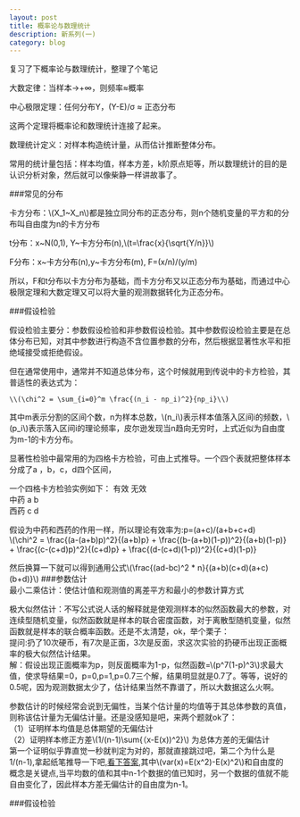 ```yaml
---
layout: post
title: 概率论与数理统计 
description: 新系列(一)
category: blog
---
```

复习了下概率论与数理统计，整理了个笔记

大数定律：当样本->+∞，则频率≈概率

中心极限定理：任何分布Y，(Y-E)/σ ≈ 正态分布

这两个定理将概率论和数理统计连接了起来。

数理统计定义：对样本构造统计量，从而估计推断整体分布。

常用的统计量包括：样本均值，样本方差，k阶原点矩等，所以数理统计的目的是认识分析对象，然后就可以像柴静一样讲故事了。

###常见的分布

卡方分布：\\(X_1~X_n\\)都是独立同分布的正态分布，则n个随机变量的平方和的分布叫自由度为n的卡方分布

t分布：x~N(0,1), Y~卡方分布(n),\\(t=\frac{x}{\sqrt{Y/n}}\\)

F分布：x~卡方分布(n),y~卡方分布(m), F=(x/n)/(y/m)

所以，F和t分布以卡方分布为基础，而卡方分布又以正态分布为基础，而通过中心极限定理和大数定理又可以将大量的观测数据转化为正态分布。

###假设检验

假设检验主要分：参数假设检验和非参数假设检验。其中参数假设检验主要是在总体分布已知，对其中参数进行构造不含位置参数的分布，然后根据显著性水平和拒绝域接受或拒绝假设。

但在通常使用中，通常并不知道总体分布，这个时候就用到传说中的卡方检验，其普适性的表达式为：    
	
	\\(\chi^2 = \sum_{i=0}^m \frac{(n_i - np_i)^2}{np_i}\\)
	
其中m表示分割的区间个数，n为样本总数，\\(n_i\\)表示样本值落入区间i的频数，\\(p_i\\)表示落入区间i的理论频率，皮尔逊发现当n趋向无穷时，上式近似为自由度为m-1的卡方分布。

显著性检验中最常用的为四格卡方检验，可由上式推导。一个四个表就把整体样本分成了a ，b，c，d四个区间，

一个四格卡方检验实例如下：
      有效   无效   
中药  a      b    
西药  c      d    

假设为中药和西药的作用一样，所以理论有效率为:p=(a+c)/(a+b+c+d)  
\\(\chi^2 = \frac{(a-(a+b)p)^2}{(a+b)p} + \frac{(b-(a+b)(1-p))^2}{(a+b)(1-p)} + \frac{(c-(c+d)p)^2}{(c+d)p} + \frac{(d-(c+d)(1-p))^2}{(c+d)(1-p)}

然后换算一下就可以得到通用公式\\(\frac{(ad-bc)^2 * n}{(a+b)(c+d)(a+c)(b+d)}\\)
###参数估计  
最小二乘估计：使估计值和观测值的离差平方和最小的参数计算方式

极大似然估计：不写公式说人话的解释就是使观测样本的似然函数最大的参数，对连续型随机变量，似然函数就是样本的联合密度函数，对于离散型随机变量，似然函数就是样本的联合概率函数。还是不太清楚，ok，举个栗子：    
提问:扔了10次硬币，有7次是正面，3次是反面，求这次实验的扔硬币出现正面概率的极大似然估计结果。    
解：假设出现正面概率为p，则反面概率为1-p，似然函数=\\(p^7(1-p)^3\\)求最大值，使求导结果=0，p=0,p=1,p=0.7三个解，结果明显就是0.7了。等等，说好的0.5呢，因为观测数据太少了，估计结果当然不靠谱了，所以大数据这么火啊。

参数估计的时候经常会说到无偏性，当某个估计量的均值等于其总体参数的真值，则称该估计量为无偏估计量。还是没感知是吧，来两个题就ok了：  
（1）证明样本均值是总体期望的无偏估计     
（2）证明样本修正方差\\(1/(n-1)\sum{（x-E(x))^2}\\) 为总体方差的无偏估计     
第一个证明似乎靠直觉一秒就判定为对的，那就直接跳过吧，第二个为什么是1/(n-1),拿起纸笔推导一下吧,[看下答案](http://zhidao.baidu.com/link?url=MdP8GRV56vQefayMWhqF364G_YpkwS9YSBkCci-xhgKF3YmASIebMTyGD8BjcLRRnq228Lsde49yrm5AhFdQALDQcNbz4_cFDqloFytLgHS),其中\\(var(x)=E(x^2)-E(x)^2\\)和自由度的概念是关键点,当平均数的值和其中n-1个数据的值已知时，另一个数据的值就不能自由变化了，因此样本方差无偏估计的自由度为n-1。

###假设检验



[LinChaohui]:    http://www.linchaohui.com  "LinChaohui"
